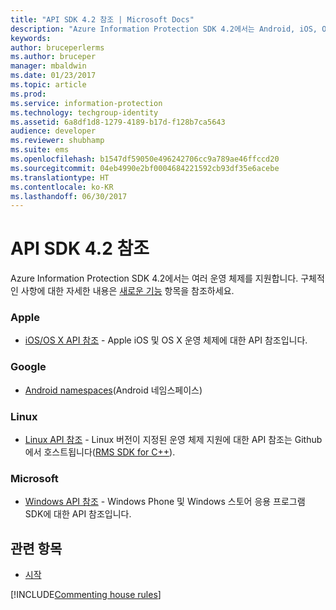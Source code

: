 ```yaml
---
title: "API SDK 4.2 참조 | Microsoft Docs"
description: "Azure Information Protection SDK 4.2에서는 Android, iOS, OS X, Linux, Windows Phone 및 Windows 스토어 등의 여러 운영 체제를 지원합니다."
keywords: 
author: bruceperlerms
ms.author: bruceper
manager: mbaldwin
ms.date: 01/23/2017
ms.topic: article
ms.prod: 
ms.service: information-protection
ms.technology: techgroup-identity
ms.assetid: 6a8df1d8-1279-4189-b17d-f128b7ca5643
audience: developer
ms.reviewer: shubhamp
ms.suite: ems
ms.openlocfilehash: b1547df59050e496242706cc9a789ae46ffccd20
ms.sourcegitcommit: 04eb4990e2bf0004684221592cb93df35e6acebe
ms.translationtype: HT
ms.contentlocale: ko-KR
ms.lasthandoff: 06/30/2017
---
```

# <a name="api-sdk-42-reference"></a>API SDK 4.2 참조

Azure Information Protection SDK 4.2에서는 여러 운영 체제를 지원합니다. 구체적인 사항에 대한 자세한 내용은 [새로운 기능](release-notes.md) 항목을 참조하세요.

### <a name="apple"></a>Apple
- [iOS/OS X API 참조](https://msdn.microsoft.com/library/dn758306.aspx) - Apple iOS 및 OS X 운영 체제에 대한 API 참조입니다.

### <a name="google"></a>Google
- [Android namespaces](https://msdn.microsoft.com/library/dn758245.aspx)(Android 네임스페이스)

### <a name="linux"></a>Linux
- [Linux API 참조](linux-c-api-reference.md) - Linux 버전이 지정된 운영 체제 지원에 대한 API 참조는 Github에서 호스트됩니다([RMS SDK for C++](http://azuread.github.io/rms-sdk-for-cpp/annotated.html)).

### <a name="microsoft"></a>Microsoft
- [Windows API 참조](https://msdn.microsoft.com/library/dn891914.aspx) - Windows Phone 및 Windows 스토어 응용 프로그램 SDK에 대한 API 참조입니다.

## <a name="related-topics"></a>관련 항목

* [시작](get-started.md)

[!INCLUDE[Commenting house rules](../includes/houserules.md)]